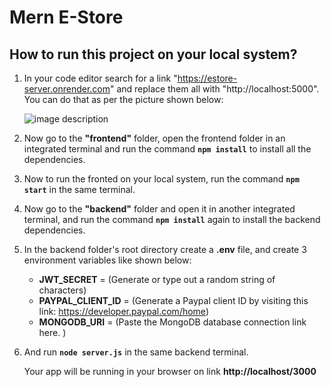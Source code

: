 # Mern E-Store
## How to run this project on your local system?
1. In your code editor search for a link "https://estore-server.onrender.com" and replace them all with "http://localhost:5000". You can do that as per the picture shown below:

   ![image description](https://ik.imagekit.io/msiypl6c7/image1.png?updatedAt=1682885583776)

2. Now go to the **"frontend"** folder, open the frontend folder in an integrated terminal and run the command **`npm install`** to install all the dependencies.

3. Now to run the fronted on your local system, run the command **`npm start`** in the same terminal.

4. Now go to the **"backend"** folder and open it in another integrated terminal, and run the command **`npm install`** again to install the backend dependencies.

5. In the backend folder's root directory create a **.env** file, and create 3 environment variables like shown below:

   - **JWT_SECRET** = (Generate or type out a random string of characters)
   - **PAYPAL_CLIENT_ID** = (Generate a Paypal client ID by visiting this link: https://developer.paypal.com/home)
   - **MONGODB_URI** = (Paste the MongoDB database connection link here. )

6. And run **`node server.js`** in the same backend terminal.

   Your app will be running in your browser on link **http://localhost/3000**
